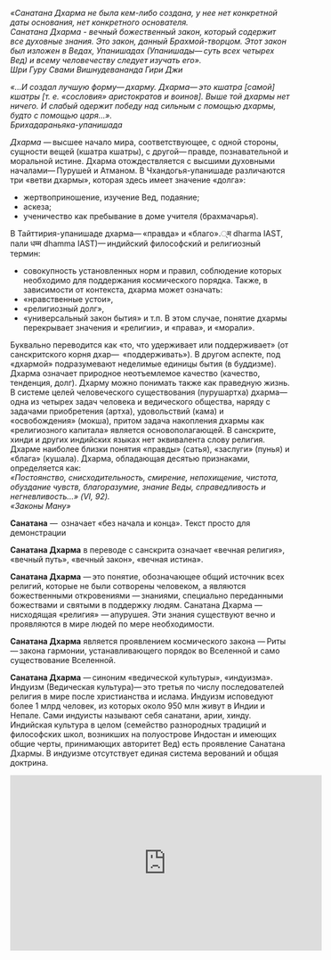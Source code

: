 _«Санатана Дхарма не была кем-либо создана, у нее нет конкретной даты основания, нет конкретного основателя.  
 Санатана Дхарма - вечный божественный закон, который содержит все духовные знания. Это закон, данный Брахмой-творцом. Этот закон был изложен в Ведах, Упанишадах (Упанишады— ​суть всех четырех Вед) и всему человечеству следует изучать его»._   
*Шри Гуру Свами Вишнудевананда Гири Джи*

_«…И создал лучшую форму— ​дхарму. Дхарма— ​это кшатра [самой] кшатры [т. е. «сословия» аристократов и воинов]. Выше той дхармы нет ничего. И слабый одержит победу над сильным с помощью дхармы, будто с помощью царя…»._  
*Брихадараньяка-упанишада*

*Дхарма* — ​высшее начало мира, соответствующее, с одной стороны, сущности вещей (кшатра кшатры), с другой— ​правде, познавательной и моральной истине. Дхарма отождествляется с высшими духовными началами— ​Пурушей и Атманом. В Чхандогья-упанишаде различаются три «ветви дхармы», которая здесь имеет значение «долга»:  
* жертвоприношение, изучение Вед, подаяние;   
* аскеза;  
* ученичество как пребывание в доме учителя (брахмачарья). 

В Тайттирия-упанишаде дхарма— ​«правда» и «благо».्म dharma IAST, пали धम्म dhamma IAST)— ​индийский философский и религиозный термин:   
* совокупность установленных норм и правил, соблюдение которых необходимо для поддержания космического порядка. Также, в зависимости от контекста, дхарма может означать:
* «нравственные устои»,  
* «религиозный долг»,  
* «универсальный закон бытия» и т.п. В этом случае, понятие дхармы перекрывает значения и «религии», и «права», и «морали».  

Буквально переводится как «то, что удерживает или поддерживает» (от санскритского корня дхар—  «поддерживать»). В другом аспекте, под «дхармой» подразумевают неделимые единицы бытия (в буддизме). Дхарма означает природное неотъемлемое качество (качество, тенденция, долг). Дхарму можно понимать также как праведную жизнь. В системе целей человеческого существования (пурушартха) дхарма— ​одна из четырех задач человека и ведического общества, наряду с задачами приобретения (артха), удовольствий (кама) и «освобождения» (мокша), притом задача накопления дхармы как «религиозного капитала» является основополагающей. В санскрите, хинди и других индийских языках нет эквивалента слову религия. 
 Дхарме наиболее близки понятия «правды» (сатья), «заслуги» (пунья) и «блага» (кушала). Дхарма, обладающая десятью признаками, определяется как:  
_«Постоянство, снисходительность, смирение, непохищение, чистота, обуздание чувств, благоразумие, знание Веды, справедливость и негневливость...» (VI, 92)._  
_«Законы Ману»_ 

**Санатана** —  означает «без начала и конца». Текст просто для демонстрации

**Санатана Дхарма** в переводе с санскрита означает «вечная религия», «вечный путь», «вечный закон», «вечная истина».

**Санатана Дхарма** — ​это понятие, обозначающее общий источник всех религий, которые не были сотворены человеком, а являются божественными откровениями — ​знаниями, специально переданными божествами и святыми в поддержку людям. Санатана Дхарма — ​нисходящая «религия» — ​апурушея. Эти знания существуют вечно и проявляются в мире людей по мере необходимости.

**Санатана Дхарма** является проявлением космического закона — ​Риты — ​закона гармонии, устанавливающего порядок во Вселенной и само существование Вселенной.

**Санатана Дхарма** — ​синоним «ведической культуры», «индуизма». Индуизм (Ведическая культура)— ​это третья по числу последователей религия в мире после христианства и ислама. Индуизм исповедуют более 1 млрд человек, из которых около 950 млн живут в Индии и Непале. Сами индуисты называют себя санатани, арии, хинду. Индийская культура в целом (семейство разнородных традиций и философских школ, возникших на полуострове Индостан и имеющих общие черты, принимающих авторитет Вед) есть проявление Санатана Дхармы. В индуизме отсутствует единая система верований и общая доктрина.

 <iframe width="560" height="315" src="https://www.youtube.com/embed/sfFKxDB-uQk" frameborder="0" allow="autoplay; encrypted-media" allowfullscreen></iframe>
